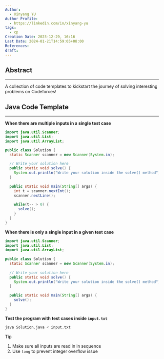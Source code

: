 ```yaml
---
Author:
  - Xinyang YU
Author Profile:
  - https://linkedin.com/in/xinyang-yu
tags:
  - cp
Creation Date: 2023-12-29, 16:16
Last Date: 2024-01-21T14:59:05+08:00
References: 
draft: 
---
```

## Abstract
---
A collection of code templates to kickstart the journey of solving interesting problems on Codeforces!


## Java Code Template
---
**When there are multiple inputs in a single test case**
```java title="Solution.java"
import java.util.Scanner;
import java.util.List;
import java.util.ArrayList;

public class Solution {
  static Scanner scanner = new Scanner(System.in);
  
  // Write your solution here
  public static void solve() {
    System.out.println("Write your solution inside the solve() method");
  }
  
  public static void main(String[] args) {
    int t = scanner.nextInt();
    scanner.nextLine();
    
    while(t-- > 0) {
      solve();
    }
  }
}
```

**When there is only a single input in a given test case**
```java title="Solution.java"
import java.util.Scanner;
import java.util.List;
import java.util.ArrayList;
 
public class Solution {
  static Scanner scanner = new Scanner(System.in);
  
  // Write your solution here
  public static void solve() {
    System.out.println("Write your solution inside the solve() method");
  }
  
  public static void main(String[] args) {
    solve();
  }
}
```

**Test the program with test cases inside `input.txt`**
```bash
java Solution.java < input.txt
```

>[!tip]
>1. Make sure all inputs are read in in sequence 
>2. Use `long` to prevent integer overflow issue 